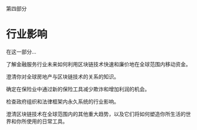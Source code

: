 第四部分

# 行业影响

在这一部分...

了解金融服务行业未来如何利用区块链技术快速和廉价地在全球范围内移动资金。

澄清你对全球房地产与区块链技术的关系的知识。

确定在保险业中通过新的保险工具减少欺诈和增加利润的机会。

检查政府组织和法律框架内永久系统的行业影响。

澄清区块链技术在全球范围内的其他重大趋势，以及它们将如何塑造你所生活的世界和你所使用的日常工具。
